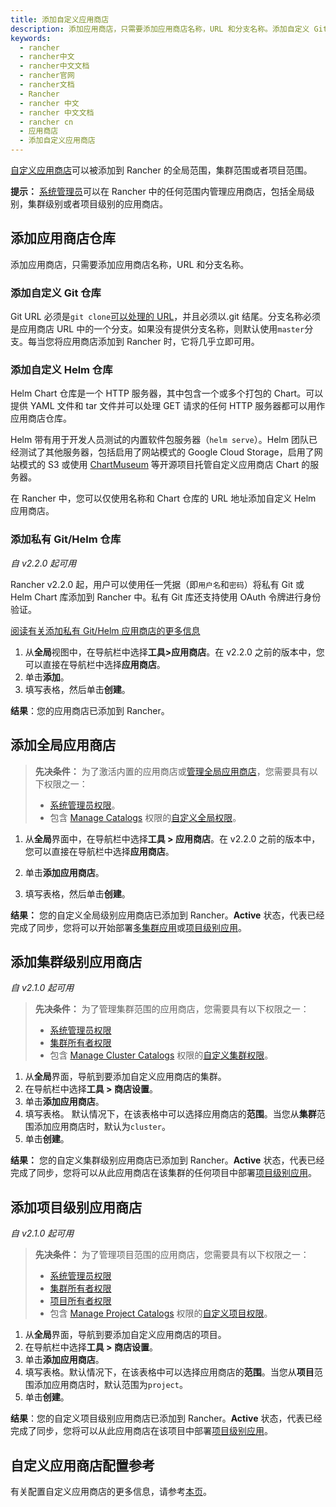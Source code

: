 ```yaml
---
title: 添加自定义应用商店
description: 添加应用商店，只需要添加应用商店名称，URL 和分支名称。添加自定义 Git 仓库。it URL 必须是`git clone`可以处理的 URL，并且必须以.git 结尾。分支名称必须是应用商店 URL 中的一个分支。如果没有提供分支名称，则默认使用`master`分支。每当您将应用商店添加到 Rancher 时，它将几乎立即可用。添加自定义 Helm 仓库。Helm Chart 仓库是一个 HTTP 服务器，其中包含一个或多个打包的 Chart。可以提供 YAML 文件和 tar 文件并可以处理 GET 请求的任何 HTTP 服务器都可以用作应用商店仓库。
keywords:
  - rancher
  - rancher中文
  - rancher中文文档
  - rancher官网
  - rancher文档
  - Rancher
  - rancher 中文
  - rancher 中文文档
  - rancher cn
  - 应用商店
  - 添加自定义应用商店
---
```


[自定义应用商店](/docs/rancher2/helm-charts/adding-catalogs/)可以被添加到 Rancher 的全局范围，集群范围或者项目范围。

**提示：** [系统管理员](/docs/rancher2/admin-settings/rbac/global-permissions/)可以在 Rancher 中的任何范围内管理应用商店，包括全局级别，集群级别或者项目级别的应用商店。

## 添加应用商店仓库

添加应用商店，只需要添加应用商店名称，URL 和分支名称。

### 添加自定义 Git 仓库

Git URL 必须是`git clone`[可以处理的 URL](https://git-scm.com/docs/git-clone#_git_urls_a_id_urls_a)，并且必须以.git 结尾。分支名称必须是应用商店 URL 中的一个分支。如果没有提供分支名称，则默认使用`master`分支。每当您将应用商店添加到 Rancher 时，它将几乎立即可用。

### 添加自定义 Helm 仓库

Helm Chart 仓库是一个 HTTP 服务器，其中包含一个或多个打包的 Chart。可以提供 YAML 文件和 tar 文件并可以处理 GET 请求的任何 HTTP 服务器都可以用作应用商店仓库。

Helm 带有用于开发人员测试的内置软件包服务器（`helm serve`）。Helm 团队已经测试了其他服务器，包括启用了网站模式的 Google Cloud Storage，启用了网站模式的 S3 或使用 [ChartMuseum](https://github.com/helm/chartmuseum) 等开源项目托管自定义应用商店 Chart 的服务器。

在 Rancher 中，您可以仅使用名称和 Chart 仓库的 URL 地址添加自定义 Helm 应用商店。

### 添加私有 Git/Helm 仓库

_自 v2.2.0 起可用_

Rancher v2.2.0 起，用户可以使用任一凭据（即`用户名`和`密码`）将私有 Git 或 Helm Chart 库添加到 Rancher 中。私有 Git 库还支持使用 OAuth 令牌进行身份验证。

[阅读有关添加私有 Git/Helm 应用商店的更多信息](/docs/rancher2/helm-charts/adding-catalogs/)

1. 从**全局**视图中，在导航栏中选择**工具>应用商店**。在 v2.2.0 之前的版本中，您可以直接在导航栏中选择**应用商店**。
2. 单击**添加**。
3. 填写表格，然后单击**创建**。

**结果**：您的应用商店已添加到 Rancher。

## 添加全局应用商店

> **先决条件：** 为了激活内置的应用商店或[管理全局应用商店](/docs/rancher2/helm-charts/adding-catalogs/)，您需要具有以下权限之一：
>
> - [系统管理员权限](/docs/rancher2/admin-settings/rbac/global-permissions/)。
> - 包含 [Manage Catalogs](/docs/rancher2/admin-settings/rbac/global-permissions/) 权限的[自定义全局权限](/docs/rancher2/admin-settings/rbac/global-permissions/)。

1. 从**全局**界面中，在导航栏中选择**工具 > 应用商店**。在 v2.2.0 之前的版本中，您可以直接在导航栏中选择**应用商店**。

2. 单击**添加应用商店**。

3. 填写表格，然后单击**创建**。

**结果：** 您的自定义全局级别应用商店已添加到 Rancher。**Active** 状态，代表已经完成了同步，您将可以开始部署[多集群应用](/docs/rancher2/helm-charts/multi-cluster-apps/)或[项目级别应用](/docs/rancher2/helm-charts/)。

## 添加集群级别应用商店

_自 v2.1.0 起可用_

> **先决条件：** 为了管理集群范围的应用商店，您需要具有以下权限之一：
>
> - [系统管理员权限](/docs/rancher2/admin-settings/rbac/global-permissions/)
> - [集群所有者权限](/docs/rancher2/admin-settings/rbac/cluster-project-roles/)
> - 包含 [Manage Cluster Catalogs](/docs/rancher2/admin-settings/rbac/cluster-project-roles/) 权限的[自定义集群权限](/docs/rancher2/admin-settings/rbac/cluster-project-roles/)。

1. 从**全局**界面，导航到要添加自定义应用商店的集群。
2. 在导航栏中选择**工具 > 商店设置**。
3. 单击**添加应用商店**。
4. 填写表格。 默认情况下，在该表格中可以选择应用商店的**范围**。当您从**集群**范围添加应用商店时，默认为`cluster`。
5. 单击**创建**。

**结果：** 您的自定义集群级别应用商店已添加到 Rancher。**Active** 状态，代表已经完成了同步，您将可以从此应用商店在该集群的任何项目中部署[项目级别应用](/docs/rancher2/helm-charts/)。

## 添加项目级别应用商店

_自 v2.1.0 起可用_

> **先决条件：** 为了管理项目范围的应用商店，您需要具有以下权限之一：
>
> - [系统管理员权限](/docs/rancher2/admin-settings/rbac/global-permissions/)
> - [集群所有者权限](/docs/rancher2/admin-settings/rbac/cluster-project-roles/)
> - [项目所有者权限](/docs/rancher2/admin-settings/rbac/cluster-project-roles/)
> - 包含 [Manage Project Catalogs](/docs/rancher2/admin-settings/rbac/cluster-project-roles/) 权限的[自定义项目权限](/docs/rancher2/admin-settings/rbac/cluster-project-roles/)。

1. 从**全局**界面，导航到要添加自定义应用商店的项目。
2. 在导航栏中选择**工具 > 商店设置**。
3. 单击**添加应用商店**。
4. 填写表格。默认情况下，在该表格中可以选择应用商店的**范围**。当您从**项目**范围添加应用商店时，默认范围为`project`。
5. 单击**创建**。

**结果**：您的自定义项目级别应用商店已添加到 Rancher。**Active** 状态，代表已经完成了同步，您将可以从此应用商店在该项目中部署[项目级别应用](/docs/rancher2/helm-charts/)。

## 自定义应用商店配置参考

有关配置自定义应用商店的更多信息，请参考[本页](/docs/rancher2/helm-charts/catalog-config/)。
